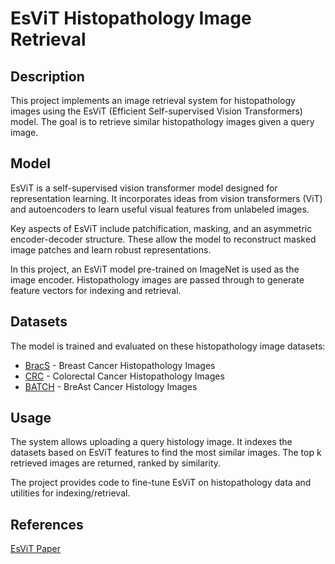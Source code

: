 # EsViT Histopathology Image Retrieval

## Description

This project implements an image retrieval system for histopathology images using the EsViT (Efficient Self-supervised Vision Transformers) model. The goal is to retrieve similar histopathology images given a query image.

## Model

EsViT is a self-supervised vision transformer model designed for representation learning. It incorporates ideas from vision transformers (ViT) and autoencoders to learn useful visual features from unlabeled images. 

Key aspects of EsViT include patchification, masking, and an asymmetric encoder-decoder structure. These allow the model to reconstruct masked image patches and learn robust representations.

In this project, an EsViT model pre-trained on ImageNet is used as the image encoder. Histopathology images are passed through to generate feature vectors for indexing and retrieval.

## Datasets

The model is trained and evaluated on these histopathology image datasets:

- [BracS](https://www.bracs.icar.cnr.it/) - Breast Cancer Histopathology Images
- [CRC](https://warwick.ac.uk/fac/cross\_fac/tia/data/extended\_crc\_grading/) - Colorectal Cancer Histopathology Images  
- [BATCH](https://iciar2018-challenge.grand-challenge.org/Dataset/) - BreAst Cancer Histology Images

## Usage

The system allows uploading a query histology image. It indexes the datasets based on EsViT features to find the most similar images. The top k retrieved images are returned, ranked by similarity.

The project provides code to fine-tune EsViT on histopathology data and utilities for indexing/retrieval. 

## References

[EsViT Paper](https://arxiv.org/abs/2106.09785)
